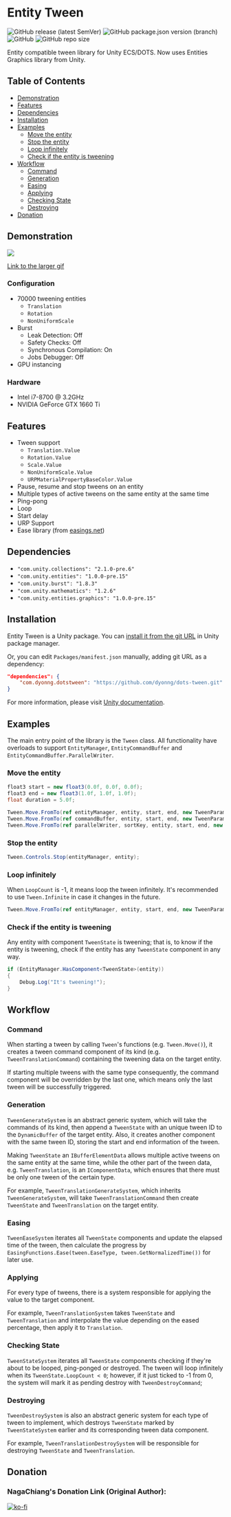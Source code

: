 # Entity Tween

![GitHub release (latest SemVer)](https://img.shields.io/github/v/release/dyonng/dots-tween)
![GitHub package.json version (branch)](https://img.shields.io/github/package-json/v/dyonng/dots-tween/develop)  
![GitHub](https://img.shields.io/github/license/dyonng/dots-tween)
![GitHub repo size](https://img.shields.io/github/repo-size/dyonng/dots-tween)

Entity compatible tween library for Unity ECS/DOTS.
Now uses Entities Graphics library from Unity.

## Table of Contents

- [Demonstration](#demonstration)
- [Features](#features)
- [Dependencies](#dependencies)
- [Installation](#installation)
- [Examples](#examples)
  - [Move the entity](#move-the-entity)
  - [Stop the entity](#stop-the-entity)
  - [Loop infinitely](#loop-infinitely)
  - [Check if the entity is tweening](#check-if-the-entity-is-tweening)
- [Workflow](#workflow)
  - [Command](#command)
  - [Generation](#generation)
  - [Easing](#easing)
  - [Applying](#applying)
  - [Checking State](#checking-state)
  - [Destroying](#destroying)
- [Donation](#donation)

## Demonstration

![](https://i.imgur.com/3GM0RCE.gif)

[Link to the larger gif](https://i.imgur.com/3oZnviK.gif)

### Configuration

- 70000 tweening entities
    - `Translation`
    - `Rotation`
    - `NonUniformScale`
- Burst
    - Leak Detection: Off
    - Safety Checks: Off
    - Synchronous Compilation: On
    - Jobs Debugger: Off
- GPU instancing

### Hardware

- Intel i7-8700 @ 3.2GHz
- NVIDIA GeForce GTX 1660 Ti

## Features

- Tween support
    - `Translation.Value`
    - `Rotation.Value`
    - `Scale.Value`
    - `NonUniformScale.Value`
    - `URPMaterialPropertyBaseColor.Value`
- Pause, resume and stop tweens on an entity
- Multiple types of active tweens on the same entity at the same time
- Ping-pong
- Loop
- Start delay
- URP Support
- Ease library (from [easings.net](https://easings.net))

## Dependencies

- `"com.unity.collections": "2.1.0-pre.6"`
- `"com.unity.entities": "1.0.0-pre.15"`
- `"com.unity.burst": "1.8.3"`
- `"com.unity.mathematics": "1.2.6"`
- `"com.unity.entities.graphics": "1.0.0-pre.15"`

## Installation

Entity Tween is a Unity package. You can [install it from the git URL](https://docs.unity3d.com/2020.1/Documentation/Manual/upm-ui-giturl.html) in Unity package manager.

Or, you can edit `Packages/manifest.json` manually, adding git URL as a dependency:

```json
"dependencies": {
    "com.dyonng.dotstween": "https://github.com/dyonng/dots-tween.git"
}
```

For more information, please visit [Unity documentation](https://docs.unity3d.com/2020.1/Documentation/Manual/upm-git.html).

## Examples

The main entry point of the library is the `Tween` class. All functionality have overloads to support `EntityManager`, `EntityCommandBuffer` and `EntityCommandBuffer.ParallelWriter`.

### Move the entity

```cs
float3 start = new float3(0.0f, 0.0f, 0.0f);
float3 end = new float3(1.0f, 1.0f, 1.0f);
float duration = 5.0f;

Tween.Move.FromTo(ref entityManager, entity, start, end, new TweenParams { Duration = duration });
Tween.Move.FromTo(ref commandBuffer, entity, start, end, new TweenParams { Duration = duration });
Tween.Move.FromTo(ref parallelWriter, sortKey, entity, start, end, new TweenParams { Duration = duration });
```

### Stop the entity

```cs
Tween.Controls.Stop(entityManager, entity);
```

### Loop infinitely

When `LoopCount` is -1, it means loop the tween infinitely. It's recommended to use `Tween.Infinite` in case it changes in the future.

```cs
Tween.Move.FromTo(ref entityManager, entity, start, end, new TweenParams { Duration = duration, LoopCount = Tween.Infinite });
```

### Check if the entity is tweening

Any entity with component `TweenState` is tweening; that is, to know if the entity is tweening, check if the entity has any `TweenState` component in any way.

```cs
if (EntityManager.HasComponent<TweenState>(entity))
{
    Debug.Log("It's tweening!");
}
```

## Workflow

### Command

When starting a tween by calling `Tween`'s functions (e.g. `Tween.Move()`), it creates a tween command component of its kind (e.g. `TweenTranslationCommand`) containing the tweening data on the target entity.

If starting multiple tweens with the same type consequently, the command component will be overridden by the last one, which means only the last tween will be successfully triggered.

### Generation

`TweenGenerateSystem` is an abstract generic system, which will take the commands of its kind, then append a `TweenState` with an unique tween ID to the `DynamicBuffer` of the target entity. Also, it creates another component with the same tween ID, storing the start and end information of the tween.

Making `TweenState` an `IBufferElementData` allows multiple active tweens on the same entity at the same time, while the other part of the tween data, e.g. `TweenTranslation`, is an `IComponentData`, which ensures that there must be only one tween of the certain type.

For example, `TweenTranslationGenerateSystem`, which inherits `TweenGenerateSystem`, will take `TweenTranslationCommand` then create `TweenState` and `TweenTranslation` on the target entity.

### Easing

`TweenEaseSystem` iterates all `TweenState` components and update the elapsed time of the tween, then calculate the progress by `EasingFunctions.Ease(tween.EaseType, tween.GetNormalizedTime())` for later use.

### Applying

For every type of tweens, there is a system responsible for applying the value to the target component.

For example, `TweenTranslationSystem` takes `TweenState` and `TweenTranslation` and interpolate the value depending on the eased percentage, then apply it to `Translation`.

### Checking State

`TweenStateSystem` iterates all `TweenState` components checking if they're about to be looped, ping-ponged or destroyed. The tween will loop infinitely when its `TweenState.LoopCount < 0`; however, if it just ticked to -1 from 0, the system will mark it as pending destroy with `TweenDestroyCommand`;

### Destroying

`TweenDestroySystem` is also an abstract generic system for each type of tween to implement, which destroys `TweenState` marked by `TweenStateSystem` earlier and its corresponding tween data component.

For example, `TweenTranslationDestroySystem` will be responsible for destroying `TweenState` and `TweenTranslation`.

## Donation

### NagaChiang's Donation Link (Original Author):
[![ko-fi](https://www.ko-fi.com/img/githubbutton_sm.svg)](https://ko-fi.com/C0C12EHR2)